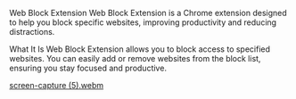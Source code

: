 

Web Block Extension
Web Block Extension is a Chrome extension designed to help you block specific websites, improving productivity and reducing distractions.

What It Is
Web Block Extension allows you to block access to specified websites. You can easily add or remove websites from the block list, ensuring you stay focused and productive.

[screen-capture (5).webm](https://github.com/DipakAdhao/OneClick/assets/134506731/3a86fe63-56e3-453c-b6d2-92be002aa246)
